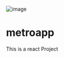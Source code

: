 ![image](https://github.com/user-attachments/assets/d4c81a3c-da91-41bb-87b8-8af44ef5bee4)



# metroapp
This is a react Project 
